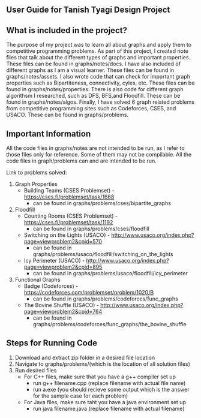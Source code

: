 ## User Guide for Tanish Tyagi Design Project

## What is included in the project?

The purpose of my project was to learn all about graphs and apply them to competitive programming problems. As part of this project, I created note files that talk about the different types of graphs and important properties. These files can be found in graphs/notes/docs. I have also included of different graphs as I am a visual learner. These files can be found in graphs/notes/assets. I also wrote code that can check for important graph properties such as Bipartiteness, connectivity, cyles, etc. These files can be found in graphs/notes/properties. There is also code for different graph algorithsm I researched, such as DFS, BFS,and Floodfill. These can be found in graphs/notes/algos. Finally, I have solved 6 graph related problems from competitive programming sites such as Codeforces, CSES, and USACO. These can be found in graphs/problems. 

## Important Information

All the code files in graphs/notes are not intended to be run, as I refer to those files only for reference. Some of them may not be compilable. All the code files in graph/problems can and are intended to be run.

Link to problems solved:
1. Graph Properties
    - Building Teams (CSES Problemset) - https://cses.fi/problemset/task/1668
        - can be found in graphs/problems/cses/bipartite_graphs
2. Floodfill
    - Counting Rooms (CSES Problemset) - https://cses.fi/problemset/task/1192
        - can be found in graphs/problems/cses/floodfill
    - Switching on the Lights (USACO) - http://www.usaco.org/index.php?page=viewproblem2&cpid=570
        - can be found in graphs/problems/usaco/floodfill/switching_on_the_lights
    - Icy Perimeter (USACO) - http://www.usaco.org/index.php?page=viewproblem2&cpid=895
        - can be found in graphs/problems/usaco/floodfill/icy_perimeter
3. Functional Graphs
     - Badge (Codeforces) - https://codeforces.com/problemset/problem/1020/B
        - can be found in graphs/problems/codeforces/func_graphs
     - The Bovine Shuffle (USACO) - http://www.usaco.org/index.php?page=viewproblem2&cpid=764
        - can be found in graphs/problems/codeforces/func_graphs/the_bovine_shuffle

## Steps for Running Code
1. Download and extract zip folder in a desired file location
2. Navigate to graphs/problems/(which is the location of all solution files)
3. Run desired files
    - For C++ files, make sure that you have a g++ compiler set up
        - run g++ filename.cpp (replace filename with actual file name)
        - run a.exe (you should recieve some output which is the answer for the sample case for each problem)
    - For Java files, make sure taht you have a java environment set up
        - run java filename.java (replace filename with actual filename)
